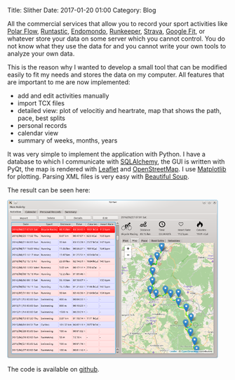 Title: Slither
Date: 2017-01-20 01:00
Category: Blog

All the commercial services that allow you to record your sport activities
like [Polar Flow](https://flow.polar.com/),
[Runtastic](https://www.runtastic.com/),
[Endomondo](https://www.endomondo.com/),
[Runkeeper](https://runkeeper.com),
[Strava](https://www.strava.com/),
[Google Fit](https://fit.google.com/),
or whatever store your data on some server which you cannot control.
You do not know what they use the data for and you cannot write your own
tools to analyze your own data.

This is the reason why I wanted to develop a small tool that can be modified
easily to fit my needs and stores the data on my computer. All features
that are important to me are now implemented:

* add and edit activities manually
* import TCX files
* detailed view: plot of velocitiy and heartrate, map that shows the path, pace, best splits
* personal records
* calendar view
* summary of weeks, months, years

It was very simple to implement the application with Python. I have a database
to which I communicate with [SQLAlchemy](http://www.sqlalchemy.org/), the
GUI is written with PyQt, the map is rendered with
[Leaflet](http://leafletjs.com/) and
[OpenStreetMap](https://www.openstreetmap.org). I use
[Matplotlib](http://matplotlib.org/) for plotting. Parsing XML files is very
easy with [Beautiful Soup](https://www.crummy.com/software/BeautifulSoup/).

The result can be seen here:

<img width="480" height="360" src="https://raw.githubusercontent.com/AlexanderFabisch/slither/master/slither.png" />

The code is available on [github](https://github.com/AlexanderFabisch/slither).
